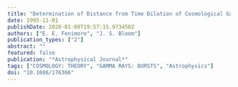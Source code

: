 ```yaml
---
title: "Determination of Distance from Time Dilation of Cosmological Gamma-Ray Bursts"
date: 1995-11-01
publishDate: 2020-01-09T19:57:15.973450Z
authors: ["E. E. Fenimore", "J. S. Bloom"]
publication_types: ["2"]
abstract: ""
featured: false
publication: "*Astrophysical Journal*"
tags: ["COSMOLOGY: THEORY", "GAMMA RAYS: BURSTS", "Astrophysics"]
doi: "10.1086/176366"
---
```


